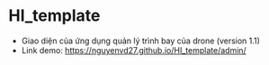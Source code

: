 # HI_template
* Giao diện của ứng dụng quản lý trình bay của drone (version 1.1)
* Link demo: https://nguyenvd27.github.io/HI_template/admin/
